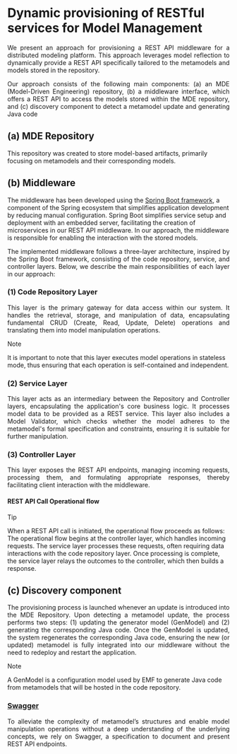 # Dynamic provisioning of RESTful services for Model Management

<p align="justify">We present an approach for provisioning a REST API middleware for a distributed modeling platform. This approach leverages model reflection to dynamically provide a REST API specifically tailored to the metamodels and models stored in the repository.</p>

<div align="justify">Our approach consists of the following main components: (a) an MDE (Model-Driven Engineering) repository, (b) a middleware interface, which offers a REST API to access the models stored within the MDE repository, and (c) discovery component to detect a metamodel update and generating Java code </div>

## (a) MDE Repository
This repository was created to store model-based artifacts, primarily focusing on metamodels and their corresponding models.

## (b) Middleware
The middleware has been developed using the [Spring Boot framework](https://spring.io/projects/spring-boot), a component of the Spring ecosystem that simplifies application development by reducing manual configuration. Spring Boot simplifies service setup and deployment with an embedded server, facilitating the creation of microservices in our REST API middleware. In our approach, the middleware is responsible for enabling the interaction with the stored models.
<p align="justify">The implemented middleware follows a three-layer architecture, inspired by the Spring Boot framework, consisting of the code repository, service, and controller layers. Below, we describe the main responsibilities of each layer in our approach:</p>

### (1) Code Repository Layer
<p align="justify">This layer is the primary gateway for data access within our system. It handles the retrieval, storage, and manipulation of data, encapsulating fundamental CRUD (Create, Read, Update, Delete) operations and translating them into model manipulation operations.</p>

> [!NOTE]
> It is important to note that this layer executes model operations in stateless mode, thus ensuring that each operation is self-contained and independent.

### (2) Service Layer
<p align="justify">This layer acts as an intermediary between the Repository and Controller layers, encapsulating the application's core business logic. It processes model data to be provided as a REST service. This layer also includes a Model Validator, which checks whether the model adheres to the metamodel's formal specification and constraints, ensuring it is suitable for further manipulation.</p>

### (3) Controller Layer
<p align="justify">This layer exposes the REST API endpoints, managing incoming requests, processing them, and formulating appropriate responses, thereby facilitating client interaction with the middleware.</p>

#### REST API Call Operational flow
> [!TIP]
> When a REST API call is initiated, the operational flow proceeds as follows: The operational flow begins at the controller layer, which handles incoming requests. The service layer processes these requests, often requiring data interactions with the code repository layer. Once processing is complete, the service layer relays the outcomes to the controller, which then builds a response.

## (c) Discovery component
<p align="justify">The provisioning process is launched whenever an update is introduced into the MDE Repository. Upon detecting a metamodel update, the process performs two steps: (1) updating the generator model (GenModel) and (2) generating the corresponding Java code. Once the GenModel is updated, the system regenerates the corresponding Java code, ensuring the new (or updated) metamodel is fully integrated into our middleware without the need to redeploy and restart the application.</p>

> [!NOTE]
> A GenModel is a configuration model used by EMF to generate Java code from metamodels that will be hosted in the code repository.

### [Swagger](https://swagger.io/)
<p align="justify">To alleviate the complexity of metamodel’s structures and enable model manipulation operations without a deep understanding of the underlying concepts, we rely on Swagger, a specification to document and present REST API endpoints.</p>
